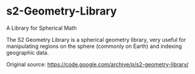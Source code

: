 # s2-Geometry-Library


A Library for Spherical Math

The S2 Geometry Library is a spherical geometry library, very useful for manipulating regions on the sphere (commonly on Earth) and indexing geographic data.

Original source: https://code.google.com/archive/p/s2-geometry-library/
